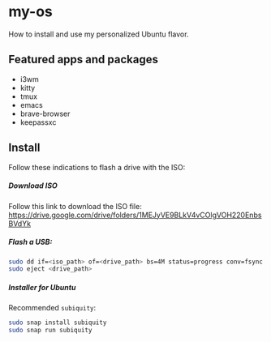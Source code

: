 # my-os
How to install and use my personalized Ubuntu flavor.

## Featured apps and packages
- i3wm
- kitty
- tmux
- emacs
- brave-browser
- keepassxc


## Install
Follow these indications to flash a drive with the ISO:

##### Download ISO
Follow this link to download the ISO file:
https://drive.google.com/drive/folders/1MEJyVE9BLkV4vCOlgVOH220EnbsBVdYk


##### Flash a USB:
```bash
sudo dd if=<iso_path> of=<drive_path> bs=4M status=progress conv=fsync
sudo eject <drive_path>
```

##### Installer for Ubuntu
Recommended `subiquity`:
```bash
sudo snap install subiquity
sudo snap run subiquity
```
